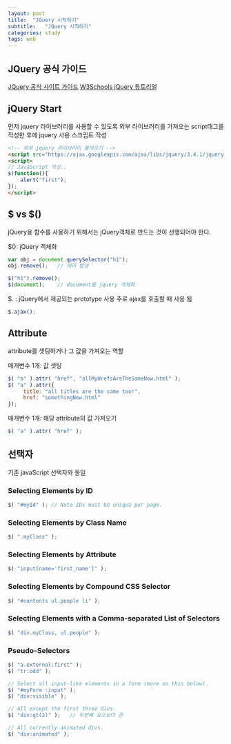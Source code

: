 ```yaml
---
layout: post
title:  "JQuery 시작하기"
subtitle:   "JQuery 시작하기"
categories: study
tags: web
---
```


## JQuery 공식 가이드

[JQuery 공식 사이트 가이드](https://learn.jquery.com/)
[W3Schools jQuery 튜토리얼](https://www.w3schools.com/jquery/default.asp)

## jQuery Start

먼저 jquery 라이브러리를 사용할 수 있도록 외부 라이브러리를 가져오는 script태그를 작성한 후에 jquery 사용 스크립트 작성

```HTML
<!-- 외부 jquery 라이브러리 불러오기 -->
<script src="https://ajax.googleapis.com/ajax/libs/jquery/3.4.1/jquery.min.js"></script>
<script>
// JavaScript 작성..
$(function(){
	alert("first");
});
</script>
```

## $ vs $()

jQuery용 함수를 사용하기 위해서는 jQuery객체로 만드는 것이 선행되어야 한다.

$(): jQuery 객체화
```javascript
var obj = document.querySelector("h1");
obj.remove();	// 에러 발생
```
```javascript
$("h1").remove();
$(document);	// document를 jquery 객체화
```

$. : jQuery에서 제공되는 prototype 사용
주로 ajax를 호출할 때 사용 됨
```javascript
$.ajax();
```

## Attribute
attribute를 셋팅하거나 그 값을 가져오는 역할

매개변수 1개: 값 셋팅
```javascript
$( "a" ).attr( "href", "allMyHrefsAreTheSameNow.html" );
$( "a" ).attr({
	 title: "all titles are the same too!",
	 href: "somethingNew.html"
});
```

매개변수 1개: 해당 attribute의 값 가져오기
```javascript
$( "a" ).attr( "href" );
```

## 선택자

기존 javaScript 선택자와 동일

### Selecting Elements by ID

```javascript
$( "#myId" ); // Note IDs must be unique per page.
```

### Selecting Elements by Class Name
```javascript
$( ".myClass" );
```
### Selecting Elements by Attribute
```javascript
$( "input[name='first_name']" );
```

### Selecting Elements by Compound CSS Selector
```javascript
$( "#contents ul.people li" );
```
### Selecting Elements with a Comma-separated List of Selectors

```javascript
$( "div.myClass, ul.people" );
```

### Pseudo-Selectors

```javascript
$( "a.external:first" );
$( "tr:odd" );

// Select all input-like elements in a form (more on this below).
$( "#myForm :input" );
$( "div:visible" );

// All except the first three divs.
$( "div:gt(2)" );	// 두번째 요소보다 큰

// All currently animated divs.
$( "div:animated" );
```

<!--stackedit_data:
eyJoaXN0b3J5IjpbMTg1Mjk0NDI2MCwxNzYyNTA0NDgxLDE1ND
Q5NDAwODNdfQ==
-->